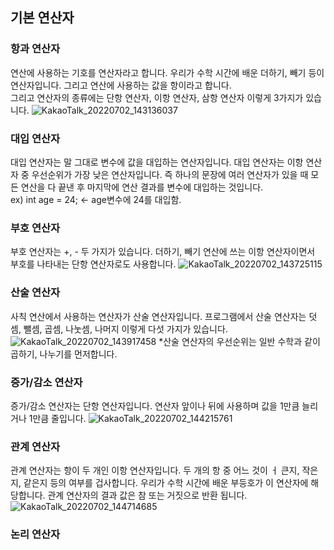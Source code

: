## 기본 연산자
### 항과 연산자
연산에 사용하는 기호를 연산자라고 합니다. 우리가 수학 시간에 배운 더하기, 빼기 등이 연산자입니다. 그리고 연산에 사용하는 값을 항이라고 합니다.<br>
그리고 연산자의 종류에는 단항 연산자, 이항 연산자, 삼항 연산자 이렇게 3가지가 있습니다.
![KakaoTalk_20220702_143136037](https://user-images.githubusercontent.com/108391517/176987923-9ee954b9-3a17-4e2d-8f87-a5ad522190a4.jpg)
### 대입 연산자
대입 연산자는 말 그대로 변수에 값을 대입하는 연산자입니다. 대입 연산자는 이항 연산자 중 우선순위가 가장 낮은 연산자입니다. 즉 하나의 문장에 여러 연산자가 있을 때 모든 연산을 다 끝낸 후 마지막에 연산 결과를 변수에 대입하는 것입니다.<br>
ex) int age = 24; <- age변수에 24를 대입함.
### 부호 연산자
부호 연산자는 +, - 두 가지가 있습니다. 더하기, 빼기 연산에 쓰는 이항 연산자이면서 부호를 나타내는 단항 연산자로도 사용합니다.
![KakaoTalk_20220702_143725115](https://user-images.githubusercontent.com/108391517/176988080-1b7e3600-207d-431c-ad08-227c8d714c12.jpg)
### 산술 연산자
사칙 연산에서 사용하는 연산자가 산술 연산자입니다. 프로그램에서 산술 연산자는 덧셈, 뺄셈, 곱셈, 나눗셈, 나머지 이렇게 다섯 가지가 있습니다.
![KakaoTalk_20220702_143917458](https://user-images.githubusercontent.com/108391517/176988128-f610c7c8-d2b0-4cc7-b55d-5f820d8bd054.jpg)
*산술 연산자의 우선순위는 일반 수학과 같이 곱하기, 나누기를 먼저합니다.
### 증가/감소 연산자
증가/감소 연산자는 단항 연산자입니다. 연산자 앞이나 뒤에 사용하며 값을 1만큼 늘리거나 1만큼 줄입니다. 
![KakaoTalk_20220702_144215761](https://user-images.githubusercontent.com/108391517/176988198-f1f05fc3-a59a-45a8-8e44-6b6e27b4c0ea.jpg)
### 관계 연산자
관계 연산자는 항이 두 개인 이항 연산자입니다. 두 개의 항 중 어느 것이 ㅓ 큰지, 작은지, 같은지 등의 여부를 겁사합니다. 우리가 수학 시간에 배운 부등호가 이 연산자에 해당합니다. 관계 연산자의 결과 값은 참 또는 거짓으로 반환 됩니다.
![KakaoTalk_20220702_144714685](https://user-images.githubusercontent.com/108391517/176988318-0bb66e64-dd57-46c7-8aac-0dbf0634f611.jpg)
### 논리 연산자








